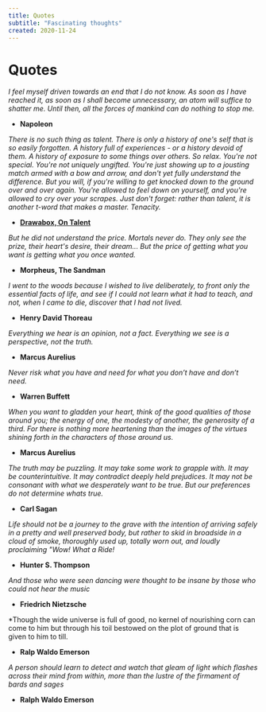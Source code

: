 ```yaml
---
title: Quotes
subtitle: "Fascinating thoughts"
created: 2020-11-24
---
```


# Quotes

*I feel myself driven towards an end that I do not know. As soon as I
have reached it, as soon as I shall become unnecessary, an atom will
suffice to shatter me. Until then, all the forces of mankind can do
nothing to stop me.*

- **Napoleon**

*There is no such thing as talent. There is only a history of one's self
that is so easily forgotten. A history full of experiences - or a
history devoid of them. A history of exposure to some things over
others. So relax. You're not special. You're not uniquely ungifted.
You're just showing up to a jousting match armed with a bow and arrow,
and don't yet fully understand the difference. But you will, if you're
willing to get knocked down to the ground over and over again. You're
allowed to feel down on yourself, and you're allowed to cry over your
scrapes. Just don't forget: rather than talent, it is another t-word
that makes a master. Tenacity.*

- [**Drawabox, On Talent**](https://drawabox.com/article/talent)

*But he did not understand the price. Mortals never do. They only see the
prize, their heart's desire, their dream... But the price of getting
what you want is getting what you once wanted.*

- **Morpheus, The Sandman**

*I went to the woods because I wished to live deliberately, to front only
the essential facts of life, and see if I could not learn what it had to
teach, and not, when I came to die, discover that I had not lived.*

- **Henry David Thoreau**

*Everything we hear is an opinion, not a fact. Everything we see is a
perspective, not the truth.*

- **Marcus Aurelius**

*Never risk what you have and need for what you don’t have and don’t
need.*

- **Warren Buffett**

*When you want to gladden your heart, think of the good qualities of
those around you; the energy of one, the modesty of another, the
generosity of a third. For there is nothing more heartening than the
images of the virtues shining forth in the characters of those around
us.*

- **Marcus Aurelius**

*The truth may be puzzling. It may take some work to grapple with. It may
be counterintuitive. It may contradict deeply held prejudices. It may
not be consonant with what we desperately want to be true. But our
preferences do not determine whats true.*

- **Carl Sagan**

*Life should not be a journey to the grave with the intention of arriving
safely in a pretty and well preserved body, but rather to skid in
broadside in a cloud of smoke, thoroughly used up, totally worn out, and
loudly proclaiming "Wow! What a Ride!*

- **Hunter S. Thompson**

*And those who were seen dancing were thought to be insane by those who
could not hear the music*

- **Friedrich Nietzsche**

*Though the wide universe is full of good, no kernel of nourishing corn
can come to him but through his toil bestowed on the plot of ground that
is given to him to till.

- **Ralp Waldo Emerson**

*A person should learn to detect and watch that gleam of light which
flashes across their mind from within, more than the lustre of the
firmament of bards and sages*

- **Ralph Waldo Emerson**
